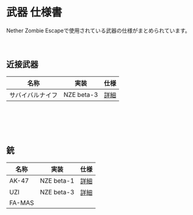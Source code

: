 # 武器 仕様書
Nether Zombie Escapeで使用されている武器の仕様がまとめられています。<br><br><br>

## 近接武器
|  名称  |  実装 |  仕様  |
| ---- | ---- | ---- |
|  サバイバルナイフ  |NZE beta-3| <a href=https://github.com/Nether2046/NetherZombieEscape/blob/main/docs/feature/weapons/knive.md>詳細</a>|


<br><br><br><br>

## 銃
|  名称  |  実装 |  仕様  |
| ---- | ---- | ---- |
|  AK-47  |NZE beta-1| <a href=https://github.com/Nether2046/NetherZombieEscape/blob/main/docs/feature/weapons/ak-47.md>詳細</a>|
|  UZI  |NZE beta-3| <a href=https://github.com/Nether2046/NetherZombieEscape/blob/main/docs/feature/weapons/uzi.md>詳細</a>|
|  FA-MAS  |
